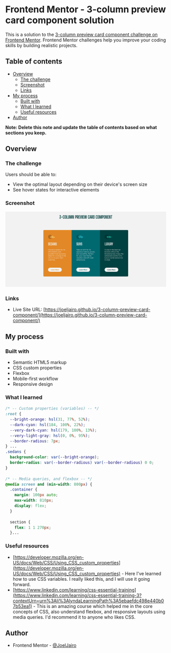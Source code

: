 # Frontend Mentor - 3-column preview card component solution

This is a solution to the [3-column preview card component challenge on Frontend Mentor](https://www.frontendmentor.io/challenges/3column-preview-card-component-pH92eAR2-). Frontend Mentor challenges help you improve your coding skills by building realistic projects.

## Table of contents

- [Overview](#overview)
  - [The challenge](#the-challenge)
  - [Screenshot](#screenshot)
  - [Links](#links)
- [My process](#my-process)
  - [Built with](#built-with)
  - [What I learned](#what-i-learned)
  - [Useful resources](#useful-resources)
- [Author](#author)

**Note: Delete this note and update the table of contents based on what sections you keep.**

## Overview

### The challenge

Users should be able to:

- View the optimal layout depending on their device's screen size
- See hover states for interactive elements

### Screenshot

![desktop-screenshot](./my-screenshots/desktop-screenshot.png)

### Links

- Live Site URL: [https://joeljairo.github.io/3-column-preview-card-component/](https://joeljairo.github.io/3-column-preview-card-component/)

## My process

### Built with

- Semantic HTML5 markup
- CSS custom properties
- Flexbox
- Mobile-first workflow
- Responsive design

### What I learned

```css
/* -- Custom properties (variables) -- */
:root {
  --bright-orange: hsl(31, 77%, 52%);
  --dark-cyan: hsl(184, 100%, 22%);
  --very-dark-cyan: hsl(179, 100%, 13%);
  --very-light-gray: hsl(0, 0%, 95%);
  --border-radious: 7px;
} ...
.sedans {
  background-color: var(--bright-orange);
  border-radius: var(--border-radious) var(--border-radious) 0 0;
}

/* -- Media queries, and flexbox -- */
@media screen and (min-width: 800px) {
  .container {
    margin: 100px auto;
    max-width: 810px;
    display: flex;
  }

  section {
    flex: 1 1 270px;
  }...
```

### Useful resources

- [https://developer.mozilla.org/en-US/docs/Web/CSS/Using_CSS_custom_properties](https://developer.mozilla.org/en-US/docs/Web/CSS/Using_CSS_custom_properties) - Here I've learned how to use CSS variables. I really liked this, and I will use it going forward.
- [https://www.linkedin.com/learning/css-essential-training](https://www.linkedin.com/learning/css-essential-training-3?contextUrn=urn%3Ali%3AlyndaLearningPath%3A5ebaefdc498e440b07b53ea1) - This is an amazing course which helped me in the core concepts of CSS, also understand flexbox, and responsive layouts using media queries. I'd recommend it to anyone who likes CSS.

## Author

- Frontend Mentor - [@JoelJairo](https://www.frontendmentor.io/profile/JoelJairo)

